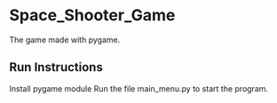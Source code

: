 # Space_Shooter_Game 

The game made with pygame.


## Run Instructions

Install pygame module 
Run the file main_menu.py to start the program.
